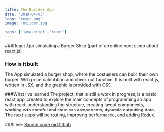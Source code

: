 ```yaml
---
title: The Builder App
date: '2019-04-03'
logo: 'react.png'
image: 'builder.jpg'

tags: ['javascript','react']
---
```


###React App simulating a Burger Shop (part of an online boot camp about react.js)
<br>

### How is it built
The App simulated a burger shop, where the costumers can build their own burger. With price calculation and check out function. It is built with react.js, written in JSX, and the graphic is provided with CSS. 


###What I've learned
The project, that is still a work in progress, is a basic react app, created to explore the main concepts of programming an app with react, understanding the structure, creating layout components, working with stateful and stateless components, dynamic outputting data. The next steps will be routing, improving performance, and adding Redux.


###Live: 
<a href="https://github.com/Rodegrafika/burger-builder" target="_blank">Source code on Github</a>

